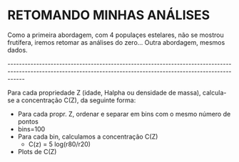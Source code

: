 # RETOMANDO MINHAS ANÁLISES 
Como a primeira abordagem, com 4 populaçes estelares, não se mostrou frutífera, iremos retomar as análises do zero... 
Outra abordagem, mesmos dados.

\-----------------------------------------------------------------------------------------------------------------------------------------------------------------\-

Para cada propriedade Z (idade, Halpha ou densidade de massa), calcula-se a concentração C(Z), da seguinte forma:
* Para cada propr. Z, ordenar e separar em bins com o mesmo número de pontos
* bins=100
* Para cada bin, calculamos a concentração C(Z)
    * C(z) = 5 log(r80/r20)
* Plots de C(Z)
